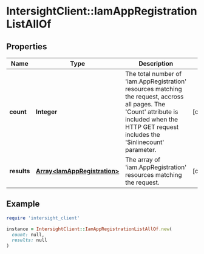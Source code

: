 # IntersightClient::IamAppRegistrationListAllOf

## Properties

| Name | Type | Description | Notes |
| ---- | ---- | ----------- | ----- |
| **count** | **Integer** | The total number of &#39;iam.AppRegistration&#39; resources matching the request, accross all pages. The &#39;Count&#39; attribute is included when the HTTP GET request includes the &#39;$inlinecount&#39; parameter. | [optional] |
| **results** | [**Array&lt;IamAppRegistration&gt;**](IamAppRegistration.md) | The array of &#39;iam.AppRegistration&#39; resources matching the request. | [optional] |

## Example

```ruby
require 'intersight_client'

instance = IntersightClient::IamAppRegistrationListAllOf.new(
  count: null,
  results: null
)
```

